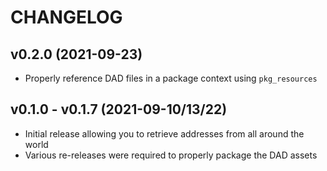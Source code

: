 # CHANGELOG

## v0.2.0 (2021-09-23)

* Properly reference DAD files in a package context using `pkg_resources`

## v0.1.0 - v0.1.7 (2021-09-10/13/22)

* Initial release allowing you to retrieve addresses from all around the world
* Various re-releases were required to properly package the DAD assets
